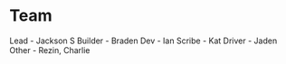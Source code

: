 # Team
Lead - Jackson S
Builder - Braden
Dev - Ian
Scribe - Kat
Driver - Jaden
Other - Rezin, Charlie
